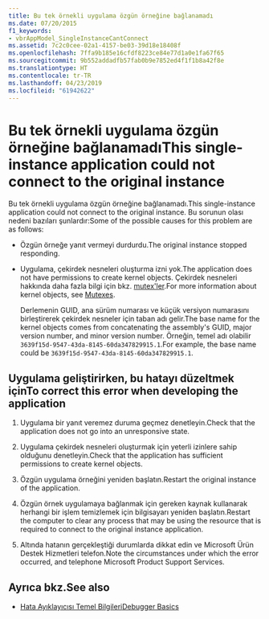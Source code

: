 ```yaml
---
title: Bu tek örnekli uygulama özgün örneğine bağlanamadı
ms.date: 07/20/2015
f1_keywords:
- vbrAppModel_SingleInstanceCantConnect
ms.assetid: 7c2c0cee-02a1-4157-be03-39d18e18408f
ms.openlocfilehash: 7ffa9b185e16cfdf8223ce84e77d1a0e1fa67f65
ms.sourcegitcommit: 9b552addadfb57fab0b9e7852ed4f1f1b8a42f8e
ms.translationtype: HT
ms.contentlocale: tr-TR
ms.lasthandoff: 04/23/2019
ms.locfileid: "61942622"
---
```

# <a name="this-single-instance-application-could-not-connect-to-the-original-instance"></a><span data-ttu-id="7df79-102">Bu tek örnekli uygulama özgün örneğine bağlanamadı</span><span class="sxs-lookup"><span data-stu-id="7df79-102">This single-instance application could not connect to the original instance</span></span>
<span data-ttu-id="7df79-103">Bu tek örnekli uygulama özgün örneğine bağlanamadı.</span><span class="sxs-lookup"><span data-stu-id="7df79-103">This single-instance application could not connect to the original instance.</span></span> <span data-ttu-id="7df79-104">Bu sorunun olası nedeni bazıları şunlardır:</span><span class="sxs-lookup"><span data-stu-id="7df79-104">Some of the possible causes for this problem are as follows:</span></span>  
  
- <span data-ttu-id="7df79-105">Özgün örneğe yanıt vermeyi durdurdu.</span><span class="sxs-lookup"><span data-stu-id="7df79-105">The original instance stopped responding.</span></span>  
  
- <span data-ttu-id="7df79-106">Uygulama, çekirdek nesneleri oluşturma izni yok.</span><span class="sxs-lookup"><span data-stu-id="7df79-106">The application does not have permissions to create kernel objects.</span></span> <span data-ttu-id="7df79-107">Çekirdek nesneleri hakkında daha fazla bilgi için bkz. [mutex'ler](../../standard/threading/mutexes.md).</span><span class="sxs-lookup"><span data-stu-id="7df79-107">For more information about kernel objects, see [Mutexes](../../standard/threading/mutexes.md).</span></span>  
  
     <span data-ttu-id="7df79-108">Derlemenin GUID, ana sürüm numarası ve küçük versiyon numarasını birleştirerek çekirdek nesneler için taban adı gelir.</span><span class="sxs-lookup"><span data-stu-id="7df79-108">The base name for the kernel objects comes from concatenating the assembly's GUID, major version number, and minor version number.</span></span> <span data-ttu-id="7df79-109">Örneğin, temel adı olabilir `3639f15d-9547-43da-8145-60da347829915.1`.</span><span class="sxs-lookup"><span data-stu-id="7df79-109">For example, the base name could be `3639f15d-9547-43da-8145-60da347829915.1`.</span></span>  
  
## <a name="to-correct-this-error-when-developing-the-application"></a><span data-ttu-id="7df79-110">Uygulama geliştirirken, bu hatayı düzeltmek için</span><span class="sxs-lookup"><span data-stu-id="7df79-110">To correct this error when developing the application</span></span>  
  
1. <span data-ttu-id="7df79-111">Uygulama bir yanıt veremez duruma geçmez denetleyin.</span><span class="sxs-lookup"><span data-stu-id="7df79-111">Check that the application does not go into an unresponsive state.</span></span>  
  
2. <span data-ttu-id="7df79-112">Uygulama çekirdek nesneleri oluşturmak için yeterli izinlere sahip olduğunu denetleyin.</span><span class="sxs-lookup"><span data-stu-id="7df79-112">Check that the application has sufficient permissions to create kernel objects.</span></span>  
  
3. <span data-ttu-id="7df79-113">Özgün uygulama örneğini yeniden başlatın.</span><span class="sxs-lookup"><span data-stu-id="7df79-113">Restart the original instance of the application.</span></span>  
  
4. <span data-ttu-id="7df79-114">Özgün örnek uygulamaya bağlanmak için gereken kaynak kullanarak herhangi bir işlem temizlemek için bilgisayarı yeniden başlatın.</span><span class="sxs-lookup"><span data-stu-id="7df79-114">Restart the computer to clear any process that may be using the resource that is required to connect to the original instance application.</span></span>  
  
5. <span data-ttu-id="7df79-115">Altında hatanın gerçekleştiği durumlarda dikkat edin ve Microsoft Ürün Destek Hizmetleri telefon.</span><span class="sxs-lookup"><span data-stu-id="7df79-115">Note the circumstances under which the error occurred, and telephone Microsoft Product Support Services.</span></span>  
  
## <a name="see-also"></a><span data-ttu-id="7df79-116">Ayrıca bkz.</span><span class="sxs-lookup"><span data-stu-id="7df79-116">See also</span></span>

- [<span data-ttu-id="7df79-117">Hata Ayıklayıcısı Temel Bilgileri</span><span class="sxs-lookup"><span data-stu-id="7df79-117">Debugger Basics</span></span>](/visualstudio/debugger/debugger-basics)
